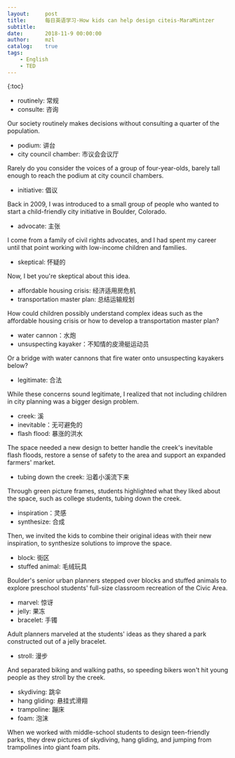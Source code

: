 ```yaml
---
layout:     post
title:      每日英语学习-How kids can help design citeis-MaraMintzer
subtitle:   
date:       2018-11-9 00:00:00
author:     mzl
catalog:    true
tags:
    - English
    - TED
---
```


{:toc}

* routinely: 常规
* consulte: 咨询

Our society routinely makes decisions without consulting a quarter of the population.

* podium: 讲台
* city council chamber: 市议会会议厅

Rarely do you consider the voices of a group of four-year-olds, barely tall enough to reach the podium at city council chambers.

* initiative: 倡议

Back in 2009, I was introduced to a small group of people who wanted to start a child-friendly city initiative in Boulder, Colorado.

* advocate: 主张

I come from a family of civil rights advocates, and I had spent my career until that point working with low-income children and families.

* skeptical: 怀疑的

Now, I bet you're skeptical about this idea.

* affordable housing crisis: 经济适用房危机
* transportation master plan: 总结运输规划

How could children possibly understand complex ideas such as the affordable housing crisis or how to develop a transportation master plan?

* water cannon：水炮
* unsuspecting kayaker：不知情的皮滑艇运动员

Or a bridge with water cannons that fire water onto unsuspecting kayakers below?

* legitimate: 合法

While these concerns sound legitimate, I realized that not including children in city planning was a bigger design problem.

* creek: 溪
* inevitable：无可避免的
* flash flood: 暴涨的洪水

The space needed a new design to better handle the creek's inevitable flash floods, restore a sense of safety to the area and support an expanded farmers' market.

* tubing down the creek: 沿着小溪流下来

Through green picture frames, students highlighted what they liked about the space, such as college students, tubing down the creek.

* inspiration：灵感
* synthesize: 合成

Then, we invited the kids to combine their original ideas with their new inspiration, to synthesize solutions to improve the space.

* block: 街区
* stuffed animal: 毛绒玩具

Boulder's senior urban planners stepped over blocks and stuffed animals to explore preschool students' full-size classroom recreation of the Civic Area.

* marvel: 惊讶
* jelly: 果冻
* bracelet: 手镯

Adult planners marveled at the students' ideas as they shared a park constructed out of a jelly bracelet.

* stroll: 漫步

And separated biking and walking paths, so speeding bikers won't hit young people as they stroll by the creek.

* skydiving: 跳伞
* hang gliding: 悬挂式滑翔
* trampoline: 蹦床
* foam: 泡沫

When we worked with middle-school students to design teen-friendly parks, they drew pictures of skydiving, hang gliding, and jumping from trampolines into giant foam pits.

